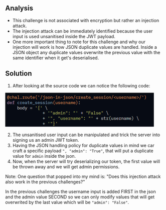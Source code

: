 ## Analysis
* This challenge is not associated with encryption but rather an injection attack.
* The injection attack can be immediately identified because the user input is used unsanitised inside the JWT payload.
* One more important thing to note for this challenge and why our injection will work is how JSON duplicate values are handled. Inside a JSON object any duplicate values overwrite the previous value with the same identifier when it get's deserialised.

## Solution
1. After looking at the source code we can notice the following code:

![alt text](image.png)

2. The unsanitised user input can be manipulated and trick the server into signing us an admin JWT token.
3. Having the JSON handling policy for duplicate values in mind we car craft a specific payload `", "admin": "True"`, that will put a duplicate value for `admin` inside the json.
4. Now, when the server will try deserializing our token, the first value will be thrown away and we will get admin permissions.

Note: One question that popped into my mind is: "Does this injection attack also work in the previous challenges?"

In the previous challenges the username input is added FIRST in the json and the admin value SECOND so we can only modify values that will get overwrited by the last value which will be `"admin": "False"`.
